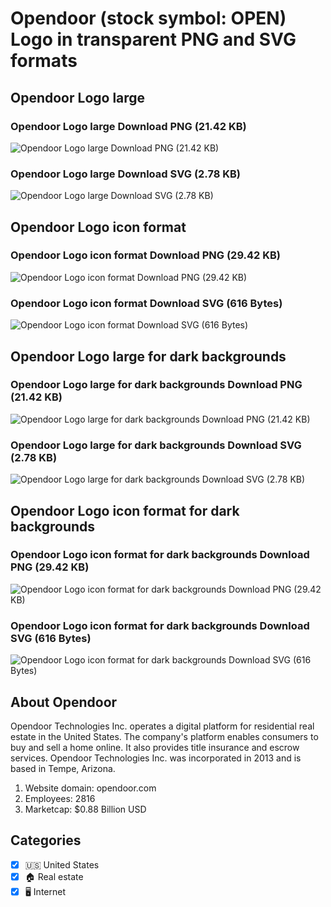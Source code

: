 # Opendoor (stock symbol: OPEN) Logo in transparent PNG and SVG formats

## Opendoor Logo large

### Opendoor Logo large Download PNG (21.42 KB)

![Opendoor Logo large Download PNG (21.42 KB)](/img/orig/OPEN_BIG-fda7c66e.png)

### Opendoor Logo large Download SVG (2.78 KB)

![Opendoor Logo large Download SVG (2.78 KB)](/img/orig/OPEN_BIG-f8f0378d.svg)

## Opendoor Logo icon format

### Opendoor Logo icon format Download PNG (29.42 KB)

![Opendoor Logo icon format Download PNG (29.42 KB)](/img/orig/OPEN-cb824466.png)

### Opendoor Logo icon format Download SVG (616 Bytes)

![Opendoor Logo icon format Download SVG (616 Bytes)](/img/orig/OPEN-628b105f.svg)

## Opendoor Logo large for dark backgrounds

### Opendoor Logo large for dark backgrounds Download PNG (21.42 KB)

![Opendoor Logo large for dark backgrounds Download PNG (21.42 KB)](/img/orig/OPEN_BIG.D-9eac3128.png)

### Opendoor Logo large for dark backgrounds Download SVG (2.78 KB)

![Opendoor Logo large for dark backgrounds Download SVG (2.78 KB)](/img/orig/OPEN_BIG.D-725307da.svg)

## Opendoor Logo icon format for dark backgrounds

### Opendoor Logo icon format for dark backgrounds Download PNG (29.42 KB)

![Opendoor Logo icon format for dark backgrounds Download PNG (29.42 KB)](/img/orig/OPEN.D-161640e6.png)

### Opendoor Logo icon format for dark backgrounds Download SVG (616 Bytes)

![Opendoor Logo icon format for dark backgrounds Download SVG (616 Bytes)](/img/orig/OPEN.D-21f7cc89.svg)

## About Opendoor

Opendoor Technologies Inc. operates a digital platform for residential real estate in the United States. The company's platform enables consumers to buy and sell a home online. It also provides title insurance and escrow services. Opendoor Technologies Inc. was incorporated in 2013 and is based in Tempe, Arizona.

1. Website domain: opendoor.com
2. Employees: 2816
3. Marketcap: $0.88 Billion USD


## Categories
- [x] 🇺🇸 United States
- [x] 🏠 Real estate
- [x] 🖥️ Internet
